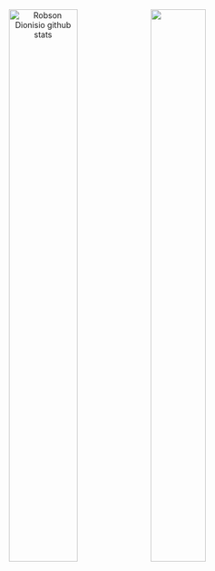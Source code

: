 <!-- <img width=100% src="https://capsule-render.vercel.app/api?type=waving&color=051933&height=120&section=header"/> -->

<div align="center">  
  <img width="49%" height="50%px" src="https://github-readme-stats.vercel.app/api?username=robsondionisio&show_icons=true&count_private=true&hide_border=true&title_color=167bf7&icon_color=6bd1ff&text_color=ffffff&bg_color=012241" alt="Robson Dionisio github stats" /> 
  
  <img width="44%" height="50%px" src="https://github-readme-stats.vercel.app/api/top-langs/?username=robsondionisio&layout=compact&hide_border=true&title_color=167bf7&text_color=ffffff&bg_color=012241" />
</div>

<!-- <img width=100% src="https://capsule-render.vercel.app/api?type=waving&color=051933&height=120&section=footer"/> -->

<!--
**robsondionisio/robsondionisio** is a ✨ _special_ ✨ repository because its `README.md` (this file) appears on your GitHub profile.

Here are some ideas to get you started:

- 🔭 I’m currently working on ...
- 🌱 I’m currently learning ...
- 👯 I’m looking to collaborate on ...
- 🤔 I’m looking for help with ...
- 💬 Ask me about ...
- 📫 How to reach me: ...
- 😄 Pronouns: ...
- ⚡ Fun fact: ...
-->
